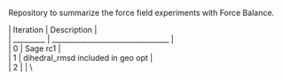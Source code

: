 Repository to summarize the force field experiments with Force Balance.

| Iteration | Description                       | \
| _________ | _________________________________ | \
|    0      | Sage rc1                          | \
|    1      | dihedral_rmsd included in geo opt | \
|    2      |                                   | \
